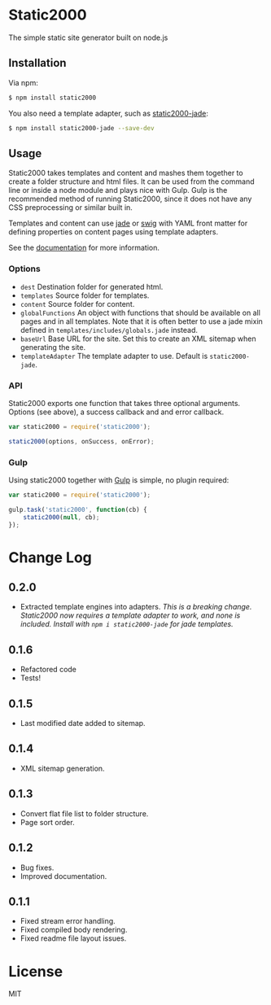 # Static2000

The simple static site generator built on node.js

## Installation

Via npm:

```bash
$ npm install static2000
```

You also need a template adapter, such as [static2000-jade](https://github.com/judas-christ/static2000-jade):

```bash
$ npm install static2000-jade --save-dev
```

## Usage

Static2000 takes templates and content and mashes them together to create a folder structure
and html files. It can be used from the command line or inside a node module and plays nice
with Gulp. Gulp is the recommended method of running Static2000, since it does not have any
CSS preprocessing or similar built in.

Templates and content can use [jade](http://jade-lang.com/) or [swig](http://paularmstrong.github.io/swig) with YAML front matter
for defining properties on content pages using template adapters.


See the [documentation](docs/README.md) for more information.

### Options

* `dest` Destination folder for generated html.
* `templates` Source folder for templates.
* `content` Source folder for content.
* `globalFunctions` An object with functions that should be available on all pages and in all templates. Note that it is often better to use a jade mixin defined in `templates/includes/globals.jade` instead.
* `baseUrl` Base URL for the site. Set this to create an XML sitemap when generating the site.
* `templateAdapter` The template adapter to use. Default is `static2000-jade`.

### API

Static2000 exports one function that takes three optional arguments. Options (see above), a success callback and and error callback.

```javascript
var static2000 = require('static2000');

static2000(options, onSuccess, onError);
```

### Gulp

Using static2000 together with [Gulp](http://gulpjs.com/) is simple, no plugin required:

```javascript
var static2000 = require('static2000');

gulp.task('static2000', function(cb) {
    static2000(null, cb);
});
```

# Change Log

## 0.2.0

* Extracted template engines into adapters. _This is a breaking change. Static2000 now requires a template adapter to work, and none is included. Install with `npm i static2000-jade` for jade templates._

## 0.1.6

* Refactored code
* Tests!

## 0.1.5

* Last modified date added to sitemap.

## 0.1.4

* XML sitemap generation.

## 0.1.3

* Convert flat file list to folder structure.
* Page sort order.

## 0.1.2

* Bug fixes.
* Improved documentation.

## 0.1.1

* Fixed stream error handling.
* Fixed compiled body rendering.
* Fixed readme file layout issues.

# License

MIT
